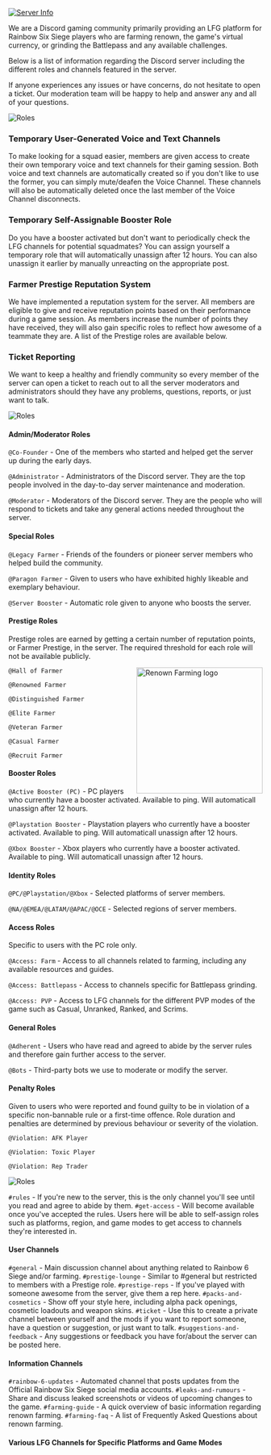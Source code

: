 [![Server Info](https://raw.githubusercontent.com/WolfHQ/renownfarming/gh-pages/images/homeinfo.png)](https://wolfhq.github.io/renownfarming/server)

We are a Discord gaming community primarily providing an LFG platform for Rainbow Six Siege players who are farming renown, the game's virtual currency, or grinding the Battlepass and any available challenges.

Below is a list of information regarding the Discord server including the different roles and channels featured in the server.

If anyone experiences any issues or have concerns, do not hesitate to open a ticket. Our moderation team will be happy to help and answer any and all of your questions.

![Roles](https://raw.githubusercontent.com/WolfHQ/renownfarming/gh-pages/images/infofeatures.png)

### Temporary User-Generated Voice and Text Channels
To make looking for a squad easier, members are given access to create their own temporary voice and text channels for their gaming session. Both voice and text channels are automatically created so if you don't like to use the former, you can simply mute/deafen the Voice Channel. These channels will also be automatically deleted once the last member of the Voice Channel disconnects.

### Temporary Self-Assignable Booster Role
Do you have a booster activated but don't want to periodically check the LFG channels for potential squadmates? You can assign yourself a temporary role that will automatically unassign after 12 hours. You can also unassign it earlier by manually unreacting on the appropriate post.

### Farmer Prestige Reputation System
We have implemented a reputation system for the server. All members are eligible to give and receive reputation points based on their performance during a game session. As members increase the number of points they have received, they will also gain specific roles to reflect how awesome of a teammate they are. A list of the Prestige roles are available below.

### Ticket Reporting
We want to keep a healthy and friendly community so every member of the server can open a ticket to reach out to all the server moderators and administrators should they have any problems, questions, reports, or just want to talk.

![Roles](https://raw.githubusercontent.com/WolfHQ/renownfarming/gh-pages/images/inforoles.png)

#### Admin/Moderator Roles

`@Co-Founder` - One of the members who started and helped get the server up during the early days.

`@Administrator` - Administrators of the Discord server. They are the top people involved in the day-to-day server maintenance and moderation.

`@Moderator` - Moderators of the Discord server. They are the people who will respond to tickets and take any general actions needed throughout the server.


#### Special Roles

`@Legacy Farmer` - Friends of the founders or pioneer server members who helped build the community.

`@Paragon Farmer` - Given to users who have exhibited highly likeable and exemplary behaviour.

`@Server Booster` - Automatic role given to anyone who boosts the server.


#### Prestige Roles
Prestige roles are earned by getting a certain number of reputation points, or Farmer Prestige, in the server. The required threshold for each role will not be available publicly.

<img src="https://raw.githubusercontent.com/WolfHQ/renownfarming/gh-pages/images/Prestige.png"
 alt="Renown Farming logo" title="RenownFarm" align="right" width="250" height="250" />

`@Hall of Farmer`

`@Renowned Farmer`

`@Distinguished Farmer`

`@Elite Farmer`

`@Veteran Farmer`

`@Casual Farmer`

`@Recruit Farmer`

#### Booster Roles

`@Active Booster (PC)` - PC players who currently have a booster activated. Available to ping. Will automaticall unassign after 12 hours.

`@Playstation Booster` - Playstation players who currently have a booster activated. Available to ping. Will automaticall unassign after 12 hours.

`@Xbox Booster` - Xbox players who currently have a booster activated. Available to ping. Will automaticall unassign after 12 hours.

#### Identity Roles

`@PC/@Playstation/@Xbox` - Selected platforms of server members.

`@NA/@EMEA/@LATAM/@APAC/@OCE` - Selected regions of server members.

#### Access Roles
Specific to users with the PC role only.

`@Access: Farm` - Access to all channels related to farming, including any available resources and guides.

`@Access: Battlepass` - Access to channels specific for Battlepass grinding.

`@Access: PVP` - Access to LFG channels for the different PVP modes of the game such as Casual, Unranked, Ranked, and Scrims.

#### General Roles

`@Adherent` - Users who have read and agreed to abide by the server rules and therefore gain further access to the server.

`@Bots` - Third-party bots we use to moderate or modify the server.

#### Penalty Roles
Given to users who were reported and found guilty to be in violation of a specific non-bannable rule or a first-time offence. Role duration and penalties are determined by previous behaviour or severity of the violation.

`@Violation: AFK Player`

`@Violation: Toxic Player`

`@Violation: Rep Trader`

![Roles](https://raw.githubusercontent.com/WolfHQ/renownfarming/gh-pages/images/infochannels.png)

`#rules` - If you're new to the server, this is the only channel you'll see until you read and agree to abide by them.
`#get-access` - Will become available once you've accepted the rules. Users here will be able to self-assign roles such as platforms, region, and game modes to get access to channels they're interested in.

#### User Channels
`#general` - Main discussion channel about anything related to Rainbow 6 Siege and/or farming.
`#prestige-lounge` - Similar to #general but restricted to members with a Prestige role.
`#prestige-reps` - If you've played with someone awesome from the server, give them a rep here.
`#packs-and-cosmetics` - Show off your style here, including alpha pack openings, cosmetic loadouts and weapon skins.
`#ticket` - Use this to create a private channel between yourself and the mods if you want to report someone, have a question or suggestion, or just want to talk.
`#suggestions-and-feedback` - Any suggestions or feedback you have for/about the server can be posted here.

#### Information Channels
`#rainbow-6-updates` - Automated channel that posts updates from the Official Rainbow Six Siege social media accounts.
`#leaks-and-rumours` - Share and discuss leaked screenshots or videos of upcoming changes to the game.
`#farming-guide` - A quick overview of basic information regarding renown farming.
`#farming-faq` - A list of Frequently Asked Questions about renown farming.

#### Various LFG Channels for Specific Platforms and Game Modes
